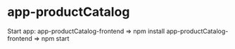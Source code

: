 # app-productCatalog
Start app:
app-productCatalog-frontend => npm install
app-productCatalog-frontend => npm start
